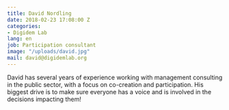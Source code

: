 ```yaml
---
title: David Nordling
date: 2018-02-23 17:08:00 Z
categories:
- Digidem Lab
lang: en
job: Participation consultant
image: "/uploads/david.jpg"
mail: david@digidemlab.org
---
```


David has several years of experience working with management consulting in the public sector, with a focus on co-creation and participation. His biggest drive is to make sure everyone has a voice and is involved in the decisions impacting them!
